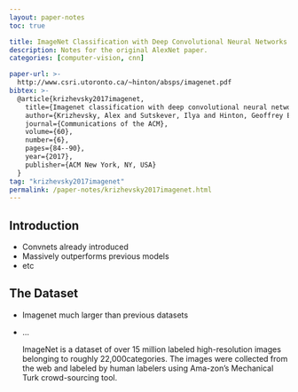 ```yaml
---
layout: paper-notes
toc: true

title: ImageNet Classification with Deep Convolutional Neural Networks
description: Notes for the original AlexNet paper.
categories: [computer-vision, cnn]

paper-url: >-
  http://www.csri.utoronto.ca/~hinton/absps/imagenet.pdf
bibtex: >-
  @article{krizhevsky2017imagenet,
    title={Imagenet classification with deep convolutional neural networks},
    author={Krizhevsky, Alex and Sutskever, Ilya and Hinton, Geoffrey E},
    journal={Communications of the ACM},
    volume={60},
    number={6},
    pages={84--90},
    year={2017},
    publisher={ACM New York, NY, USA}
  }
tag: "krizhevsky2017imagenet"
permalink: /paper-notes/krizhevsky2017imagenet.html
---
```


## Introduction

- Convnets already introduced
- Massively outperforms previous models
- etc

## The Dataset

- Imagenet much larger than previous datasets

- ...

  ImageNet is a dataset of over 15 million labeled high-resolution images belonging to roughly 22,000categories.  The images were collected from the web and labeled by human labelers using Ama-zon’s Mechanical Turk crowd-sourcing tool.  